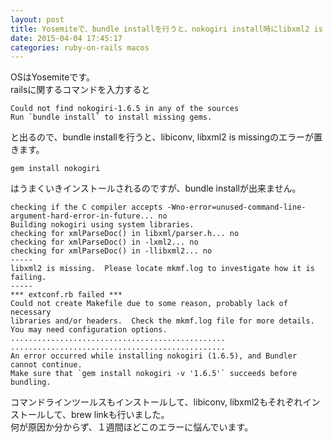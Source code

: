 ```yaml
---
layout: post
title: Yosemiteで、bundle installを行うと、nokogiri install時にlibxml2 is missingのエラー
date: 2015-04-04 17:45:17
categories: ruby-on-rails macos
---
```

<p>OSはYosemiteです。<br>
railsに関するコマンドを入力すると</p>

<pre><code>Could not find nokogiri-1.6.5 in any of the sources
Run `bundle install` to install missing gems.
</code></pre>

<p>と出るので、bundle installを行うと、libiconv, libxml2 is missingのエラーが置きます。</p>

<pre><code>gem install nokogiri
</code></pre>

<p>はうまくいきインストールされるのですが、bundle installが出来ません。</p>

<pre><code>checking if the C compiler accepts -Wno-error=unused-command-line-argument-hard-error-in-future... no
Building nokogiri using system libraries.
checking for xmlParseDoc() in libxml/parser.h... no
checking for xmlParseDoc() in -lxml2... no
checking for xmlParseDoc() in -llibxml2... no
-----
libxml2 is missing.  Please locate mkmf.log to investigate how it is failing.
-----
*** extconf.rb failed ***
Could not create Makefile due to some reason, probably lack of necessary
libraries and/or headers.  Check the mkmf.log file for more details.  You may need configuration options.
................................................
................................................
An error occurred while installing nokogiri (1.6.5), and Bundler cannot continue.
Make sure that `gem install nokogiri -v '1.6.5'` succeeds before bundling.
</code></pre>

<p>コマンドラインツールスもインストールして、libiconv, libxml2もそれぞれインストールして、brew linkも行いました。<br>
何が原因か分からず、１週間ほどこのエラーに悩んでいます。</p>
